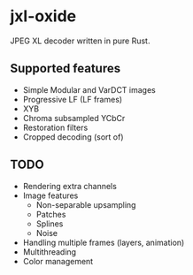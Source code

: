 # jxl-oxide
JPEG XL decoder written in pure Rust.

## Supported features
- Simple Modular and VarDCT images
- Progressive LF (LF frames)
- XYB
- Chroma subsampled YCbCr
- Restoration filters
- Cropped decoding (sort of)

## TODO
- Rendering extra channels
- Image features
  - Non-separable upsampling
  - Patches
  - Splines
  - Noise
- Handling multiple frames (layers, animation)
- Multithreading
- Color management
